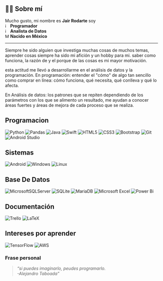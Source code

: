 ## 👨‍💻 Sobre mí

Mucho gusto, mi nombre es **Jair Rodarte** soy  
<img width="13" height="13" alt="image" src="https://github.com/user-attachments/assets/f0337349-e5b1-4861-bf5d-529cc4676939" /> **Programador**  
<img width="13" height="13" alt="image" src="https://github.com/user-attachments/assets/9eae0be4-731f-4f7e-b66e-1b8833688d5d" /> **Analista de Datos**  
<img width="13" height="13" alt="Mexico" src="https://github.com/user-attachments/assets/fe0779ab-92ee-4276-a548-e75d2334c319" /> **Nacido en México**

---



Siempre he sido alguien que investiga muchas cosas de muchos temas, aprender cosas siempre ha sido mi afición y un hobby para mi. saber como funciona, la razón de y el porque de las cosas es mi mayor motivación.

esta actitud me llevó a desarrollarme en el análisis de datos y la programación. En programación: entender el "cómo" de algo tan sencillo como comprar en línea: cómo funciona, qué necesita, qué conlleva y qué lo afecta.

En Análisis de datos: los patrones que se repiten dependiendo de los parámetros con los que se alimento un resultado, me ayudan a conocer áreas fuertes y áreas de mejora de cada proceso que se realiza.

## Programacion
![Python](https://img.shields.io/badge/python-3670A0?style=for-the-badge&logo=python&logoColor=ffdd54) 
![Pandas](https://img.shields.io/badge/pandas-%23150458.svg?style=for-the-badge&logo=pandas&logoColor=white)
![Java](https://img.shields.io/badge/java-%23ED8B00.svg?style=for-the-badge&logo=openjdk&logoColor=white)
![Swift](https://img.shields.io/badge/swift-F54A2A?style=for-the-badge&logo=swift&logoColor=white)
![HTML5](https://img.shields.io/badge/html5-%23E34F26.svg?style=for-the-badge&logo=html5&logoColor=white)
![CSS3](https://img.shields.io/badge/css3-%231572B6.svg?style=for-the-badge&logo=css3&logoColor=white)
![Bootstrap](https://img.shields.io/badge/bootstrap-%238511FA.svg?style=for-the-badge&logo=bootstrap&logoColor=white)
![Git](https://img.shields.io/badge/git-%23F05033.svg?style=for-the-badge&logo=git&logoColor=white)
![Android Studio](https://img.shields.io/badge/android%20studio-346ac1?style=for-the-badge&logo=android%20studio&logoColor=white)

## Sistemas
![Android](https://img.shields.io/badge/Android-3DDC84?style=for-the-badge&logo=android&logoColor=white)
![Windows](https://img.shields.io/badge/Windows-0078D6?style=for-the-badge&logo=windows&logoColor=white)
![Linux](https://img.shields.io/badge/Linux-FCC624?style=for-the-badge&logo=linux&logoColor=black)

## Base De Datos
  ![MicrosoftSQLServer](https://img.shields.io/badge/Microsoft%20SQL%20Server-CC2927?style=for-the-badge&logo=microsoft%20sql%20server&logoColor=white)
  ![SQLite](https://img.shields.io/badge/sqlite-%2307405e.svg?style=for-the-badge&logo=sqlite&logoColor=white)
  ![MariaDB](https://img.shields.io/badge/MariaDB-003545?style=for-the-badge&logo=mariadb&logoColor=white)
  ![Microsoft Excel](https://img.shields.io/badge/Microsoft_Excel-217346?style=for-the-badge&logo=microsoft-excel&logoColor=white)
  ![Power Bi](https://img.shields.io/badge/power_bi-F2C811?style=for-the-badge&logo=powerbi&logoColor=black)

## Documentación
![Trello](https://img.shields.io/badge/Trello-%23026AA7.svg?style=for-the-badge&logo=Trello&logoColor=white)
![LaTeX](https://img.shields.io/badge/latex-%23008080.svg?style=for-the-badge&logo=latex&logoColor=white)

## Intereses por aprender
![TensorFlow](https://img.shields.io/badge/TensorFlow-%23FF6F00.svg?style=for-the-badge&logo=TensorFlow&logoColor=white)
![AWS](https://img.shields.io/badge/AWS-%23FF9900.svg?style=for-the-badge&logo=amazon-aws&logoColor=white)

### Frase personal

> *“si puedes imaginarlo, peudes programarlo.  
> -Alejandro Taboada”*

<!-- Futuro
## 📊 Estadísticas de GitHub
  [![Anurag's GitHub stats](https://github-readme-stats.vercel.app/api?username=YAYIIRx3&show_icons=true&theme=transparent&border_color=EB0000&title_color=EB0000&text_color=FFFFFF&icon_color=ff9333&locale=es)](https://github.com/anuraghazra/github-readme-stats)

<div align="left">
   <a href="https://git.io/streak-stats"><img src="https://streak-stats.demolab.com?user=YAYIIRx3&theme=highcontrast&border_radius=5&locale=es&date_format=j%20M%5B%20Y%5D&ring=EB0000&border=EB0000" alt="GitHub Streak" /></a>
</div>


links

stats
https://github.com/anuraghazra/github-readme-stats?tab=readme-ov-file#repo-card-exclusive-options

logos
https://github.com/Ileriayo/markdown-badges?tab=readme-ov-file#markdown-badges

icons
https://www.flaticon.com/search?word=mexico 

-->
